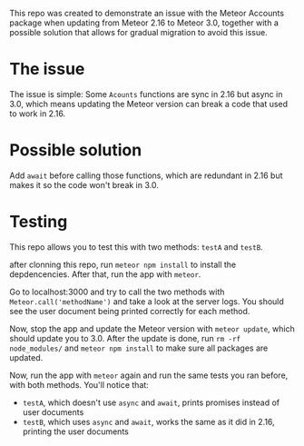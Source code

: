 This repo was created to demonstrate an issue with the Meteor Accounts package when updating from Meteor 2.16 to Meteor 3.0, together with a possible solution that allows for gradual migration to avoid this issue.

# The issue

The issue is simple: Some `Acounts` functions are sync in 2.16 but async in 3.0, which means updating the Meteor version can break a code that used to work in 2.16.

# Possible solution

Add `await` before calling those functions, which are redundant in 2.16 but makes it so the code won't break in 3.0.

# Testing

This repo allows you to test this with two methods: `testA` and `testB`.

after clonning this repo, run `meteor npm install` to install the depdencencies. After that, run the app with `meteor`.

Go to localhost:3000 and try to call the two methods with `Meteor.call('methodName')` and take a look at the server logs. You should see the user document being printed correctly for each method.

Now, stop the app and update the Meteor version with `meteor update`, which should update you to 3.0. After the update is done, run `rm -rf node_modules/` and `meteor npm install` to make sure all packages are updated.

Now, run the app with `meteor` again and run the same tests you ran before, with both methods. You'll notice that:

- `testA`, which doesn't use `async` and `await`, prints promises instead of user documents
- `testB`, which uses `async` and `await`, works the same as it did in 2.16, printing the user documents
